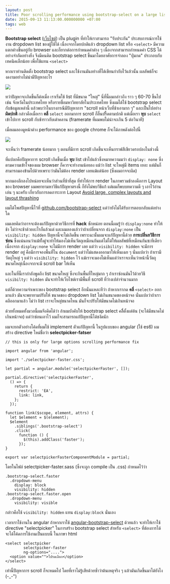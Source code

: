```yaml
---
layout: post
title: Poor scrolling performance using bootstrap-select on a large list
date: 2015-09-13 11:13:00.000000000 +07:00
tags: web
---
```

**Bootstrap select** ([เว็บไซต์](http://silviomoreto.github.io/bootstrap-select/)) เป็น plugin ที่ทำให้เราสามารถ "รับประกัน" ประสบการณ์การใช้งาน dropdown list ของผู้ใช้ได้ เนื่องจากโดยปกติแล้ว dropdown list หรือ `<select>` มีความแตกต่างขึ้นอยู่กับ browser และก็ยากต่อการกำหนดค่าต่าง ๆ เนื่องจากสามารถกำหนดค่า CSS ได้อย่างจำกัดอย่างยิ่ง จึงมีคนคิด bootstrap select ขึ้นมาโดยอาศัยการจำลอง "ปุ่มกด" ประกอบกับเทคนิคเล็กน้อย เพื่อใช้แทน `<select>`

หากเราท่านติดตั้ง bootstrap select และใช้งานมันอย่างที่ได้เขียนกำกับไว้แล้วนั้น ผลลัพธ์ก็จะงดงามอย่างไม่น่ามีปัญหาอะไร 

![](/content/images/2016/07/bootstrap-select-ex.png)

ทว่าปัญหาจะเกิดขึ้นก็ต่อเมื่อ เราเริ่มใช้ list ที่มีขนาด "ใหญ่" นี่ที่นี้ผมกล่าวถึง ราว ๆ 60-70 ขึ้นไป เช่น จังหวัดในประเทศไทย หรือรายชื่อมหาวิทยาลัยในประเทศไทย ซึ่งผมได้ใช้ bootstrap select กับข้อมูลเหล่านี้ แล้วพบว่าในบางกรณีมีปัญหาการ "scroll หน้าเว็บที่ช้าเอามาก ๆ" และเป็นไปอย่าง**ผิดปกติ** กล่าวคือเมื่อเรา **คลี่** `select` ออกมาการ scroll ก็ลื่นปรื้ดตามปกติ แต่เมื่อเรา **หุบ** `select` เข้าไปการ scroll กับช้าราวกับเต่าคลาน (framerate ที่ผมพบไม่น่าจะเกิน 5 ต่อวินาที)

เมื่อผมลองดูหน้าต่าง performance ของ google chrome ก็จะได้ภาพดังต่อไปนี้

![](/content/images/2016/07/bootstrap-select-problem.png)

จะเห็นว่า framerate น้อยมาก ๆ ตอนที่มีการ scroll เกิดขึ้นจะเห็นกราฟสีเขียวดรอปลงในช่วงนี้

ที่แปลกคือปัญหาการ scroll เกิดขึ้นเมื่อ **หุบ** list เข้าไปแล้วซึ่งหมายความมว่า `display: none` ซึ่งตามความเข้าใจของผม browser ก็ควรจะทำงานน้อยลง แม้ว่า list จะใหญ่มี items เยอะ แต่มันก็สามารถมองข้ามไปด้วยเพราะว่ามันไม่ต้อง render เลยแม้แต่น้อย (ซึ่งผมอาจจะผิด) 

หากมองลึกลงไปหน่อยจะเห็นว่าส่วนที่ช้าที่สุด ที่ทำให้การ render ในภาพรวมช้าลงคือการ Layout ของ browser ผมพยายามหาวิธีแก้ปัญหาตรงนี้ ก็ยังไม่พบวิธีแก้ แต่ผมก็พบบทความดี ๆ เอาไว้อ่านเล่น ๆ นะครับ เกี่ยวกับการลดภาระการ Layout [Avoid large, complex layouts and layout thrashing](https://developers.google.com/web/fundamentals/performance/rendering/avoid-large-complex-layouts-and-layout-thrashing?hl=en)

ผมได้โพสปัญหานี้ไว้ที่ [github.com/bootstrap-select](https://github.com/silviomoreto/bootstrap-select/issues/1144) แต่ว่ายังไม่ได้รับการตอบกลับแต่อย่างใด

ผมเลยคิดว่าอาจจะต้องแก้ปัญหาด้วยวิธีการที่ **hack** ซักหน่อย ตอนนี้ผมรู้ว่า `display:none` ทำให้ช้า ไม่ว่าจะช้าด้วยอะไรก็แล้วแต่ และผมลองแล้วว่าถ้าเปลี่ยนจาก `display:none` เป็น `visibility: hidden` ปัญหานี้จะไม่เกิดขึ้น เพราะฉะนั้นผมจะแก้ปัญหานี้ด้วย **การเปลี่นยวิธีการซ่อน** ซึ่งแน่นอนว่าแม้ทั้่งคู่จะทำให้มองไม่เห็นวัตถุเหมือนกันแต่ไม่ได้ให้ผลลัพธ์ที่เหมือนกันซะทีเดียว เนื่องจาก `display:none` จะไม่มีการ render เลย แต่ว่า `visibility: hidden` จะมีการ render อยู่ คือมีการจองพื้นที่ใน `document` แต่ว่าไม่แสดงออกมาให้เห็นเฉย ๆ นั่นแปลว่า ถ้าเรามีวัตถุใหญ่ ๆ แต่ว่า `visibility: hidden` ไว้ แม้เราจะมองไม่เห็นแต่ว่าเราจะเห็นว่าหน้านี้วัตถุขนาดใหญ่เนื่องจากจะมี scroll bar ให้เห็น

และในที่นี้เรากำลังพูดถึง list ขนาดใหญ่ ซึ่งจะกินพื้นที่ใหญ่มาก ๆ ถ้าเราซ่อนมันไว้ด้วยวิธี `visibilty: hidden` มันจะทำให้เว็บไซต์เรามีพื้นที่ scroll ที่ว่างเปล่าจำนวนมาก

แต่ก็ด้วยความจำเพาะของ bootstrap select อีกนั่นแหละทีว่า ถ้าหากเรากด **คลี่** `<select>` ออกมาแล้ว มันจะพยายามปรับให้ ขนาดของ dropdown list ไม่เกินขนาดของหน้าจอ นั่นแปลว่าถ้าเราคลีออกมาแล้ว ไม่ว่า list เราจะใหญ่ขนาดไหน มันก็จะปรับให้มีขนาดไม่เกินหน้าจอ 

ด้วยทั้งหมดทั้งมวลนี้ผมจึงคิดได้ว่า ถ้าผมบังคับให้ bootstrap select คลี่ีตั้งแต่ต้น (จะได้มีขนาดไม่เกินหน้าจอ) แต่ว่าซ่อนเอาไว้ ผมก็จะสามารถแก้ปัญหานี้ได้ชงัดนัก

ผมจะยกตัวอย่างโค้ดที่ผมใช้ implement ตัวแก้ปัญหานี้ ในรูปแบบของ angular (ใช้ es6) ผมสร้าง directive ใหม่ชื่อว่า **selectpicker-fatser**

```
// this is only for large options scrolling performance fix

import angular from 'angular';

import './selectpicker-faster.css';

let partial = angular.module('selectpickerFaster', []);

partial.directive('selectpickerFaster',
  () => {
    return {
      restrict: 'EA',
      link: link,
    };
  });

function link($scope, element, attrs) {
  let $element = $(element);
  $element
    .siblings('.bootstrap-select')
    .click(
      function () {
        $(this).addClass('faster');
      });
}

export var selectpickerFasterComponentModule = partial;

```

โดยในไฟล์ selectpicker-faster.sass (ซึ่งจะถูก compile เป็น .css) กำหนดไว้ว่า

```
.bootstrap-select.faster
  .dropdown-menu
    display: block
    visibility: hidden
.bootstrap-select.faster.open
  .dropdown-menu
    visibility: visible
```

กล่าวคือใช้ `visibility: hidden` แทน `display:block` นั่นเอง

เวลาเราใช้งานใน angular ถ้าหากเราใช้ [angular-bootstrap-select](https://github.com/joaoneto/angular-bootstrap-select) ด้วยแล้ว จะทำให้เราใช้ directive "selectpicker" ในการสร้าง bootstrap select สำหรับ `<select>` ที่ต้องการได้ จะได้โค้ดการใช้งานเป็นแบบนี้ ในภาษา html

```
<select selectpicker
        selectpicker-faster
        ng-options="....">
  <option value="">โปรดเลือก</option>
</select>
```

เท่านี้ปัญหาการ scroll ก็จะหมดไป โดยที่เราไม่รู้เสียด้วยซ้ำว่าต้นเหตุจริง ๆ แล้วมันเกิดขึ้นมาได้ยังไง (-_-")
